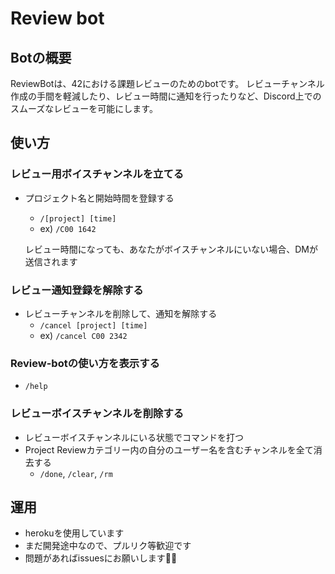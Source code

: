 # Review bot

## Botの概要

ReviewBotは、42における課題レビューのためのbotです。
レビューチャンネル作成の手間を軽減したり、レビュー時間に通知を行ったりなど、Discord上でのスムーズなレビューを可能にします。

## 使い方

### ️レビュー用ボイスチャンネルを立てる
-  プロジェクト名と開始時間を登録する
	 - ```/[project] [time]```
	 - ex)  `/C00 1642`

	レビュー時間になっても、あなたがボイスチャンネルにいない場合、DMが送信されます

### ️レビュー通知登録を解除する
- レビューチャンネルを削除して、通知を解除する
  - ```/cancel [project] [time]```
  - ex) `/cancel C00 2342`

### ️Review-botの使い方を表示する
  -  ```/help```

### ️レビューボイスチャンネルを削除する
- レビューボイスチャンネルにいる状態でコマンドを打つ
- Project Reviewカテゴリー内の自分のユーザー名を含むチャンネルを全て消去する
   - ```/done```, ```/clear```, ```/rm```

## 運用
- herokuを使用しています
- まだ開発途中なので、プルリク等歓迎です
- 問題があればissuesにお願いします🙇‍♂️
